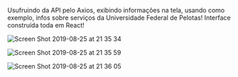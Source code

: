 Usufruindo da API pelo Axios, exibindo informações na tela, usando como exemplo, infos sobre serviços da Universidade Federal de Pelotas! Interface construída toda em React!

![Screen Shot 2019-08-25 at 21 35 34](https://user-images.githubusercontent.com/39891863/63658361-61ad4f00-c780-11e9-8e82-f939ee31f4ce.png)

![Screen Shot 2019-08-25 at 21 35 59](https://user-images.githubusercontent.com/39891863/63658364-64a83f80-c780-11e9-94d6-aeb8bd9c68e1.png)

![Screen Shot 2019-08-25 at 21 36 05](https://user-images.githubusercontent.com/39891863/63658367-66720300-c780-11e9-9d81-59f4600e3835.png)
